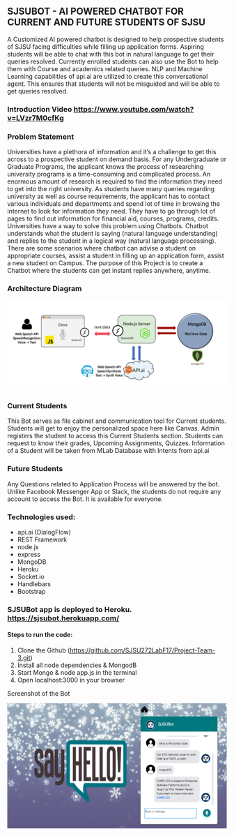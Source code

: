 ## SJSUBOT - AI POWERED CHATBOT FOR CURRENT AND FUTURE STUDENTS OF SJSU


A Customized AI  powered  chatbot  is  designed to help prospective students of SJSU facing difficulties while filling up application forms. Aspiring students will be able to chat with  this  bot  in  natural language  to  get  their  queries  resolved. Currently enrolled students can also use the Bot to help them with Course and academics related queries.  NLP  and  Machine  Learning capabilities  of  api.ai  are utilized  to  create  this  conversational  agent. This ensures that students will not be misguided and will be able to get queries resolved.

### Introduction Video  https://www.youtube.com/watch?v=LVzr7M0cfKg

### Problem Statement 

Universities have a plethora of information and it’s a challenge to get this across to a prospective student on demand basis. For any Undergraduate or Graduate Programs, the applicant knows the process of researching university programs is a time-consuming and complicated process. An enormous amount of research is required to find the information they need to get into the right university. As students have many queries regarding university as well as course requirements, the applicant has to contact various individuals and departments and spend lot of time in browsing the internet to look for information they need. They have to go through lot of pages to find out information for financial aid, courses, programs, credits. Universities have a way to solve this problem using Chatbots. Chatbot understands what the student is saying (natural language understanding) and replies to the student in a logical way (natural language processing). There are some scenarios where chatbot can advise a student on appropriate courses, assist a student in filling up an application form, assist a new student on Campus. 
The purpose of this Project is to create a Chatbot where the students can get instant replies anywhere, anytime.

### Architecture Diagram
![image](https://github.com/SJSU272LabF17/Project-Team-3/blob/master/Architecture%20Diagram.png)

### Current Students 

This Bot serves as file cabinet and communication tool for Current students. Students will get to enjoy the personalized space here like Canvas. Admin registers the student to access this Current Students section. Students can request to know their grades, Upcoming Assignments, Quizzes. Information of a Student will be taken from MLab Database with Intents from api.ai 

### Future Students

Any Questions related to Application Process will be answered by the bot. Unlike Facebook Messenger App or Slack, the students do not require any account to access the Bot. It is available for everyone.

### Technologies used:

- api.ai (DialogFlow)
- REST Framework
- node.js
- express
- MongoDB
- Heroku
- Socket.io
- Handlebars
- Bootstrap

### SJSUBot app is deployed to Heroku. https://sjsubot.herokuapp.com/

#### Steps to run the code:

1. Clone the Github (https://github.com/SJSU272LabF17/Project-Team-3.git)
2. Install all node dependencies & MongodB
3. Start Mongo & node app.js in the terminal
4. Open localhost:3000 in your browser

Screenshot of the Bot

![image](https://github.com/SJSU272LabF17/Project-Team-3/blob/master/Screenshot1.png)

